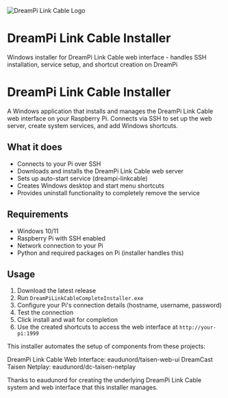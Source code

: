 ![DreamPi Link Cable Logo](dreampi_logo.ico)

# DreamPi Link Cable Installer

Windows installer for DreamPi Link Cable web interface - handles SSH installation, service setup, and shortcut creation on DreamPi

# DreamPi Link Cable Installer

A Windows application that installs and manages the DreamPi Link Cable web interface on your Raspberry Pi. Connects via SSH to set up the web server, create system services, and add Windows shortcuts.

## What it does

- Connects to your Pi over SSH
- Downloads and installs the DreamPi Link Cable web server
- Sets up auto-start service (dreampi-linkcable)
- Creates Windows desktop and start menu shortcuts
- Provides uninstall functionality to completely remove the service

## Requirements

- Windows 10/11
- Raspberry Pi with SSH enabled
- Network connection to your Pi
- Python and required packages on Pi (installer handles this)

## Usage

1. Download the latest release
2. Run `DreamPiLinkCableCompleteInstaller.exe`
3. Configure your Pi's connection details (hostname, username, password)
4. Test the connection
5. Click install and wait for completion
6. Use the created shortcuts to access the web interface at `http://your-pi:1999`


This installer automates the setup of components from these projects:

DreamPi Link Cable Web Interface: eaudunord/taisen-web-ui
DreamCast Taisen Netplay: eaudunord/dc-taisen-netplay

Thanks to eaudunord for creating the underlying DreamPi Link Cable system and web interface that this installer manages.


